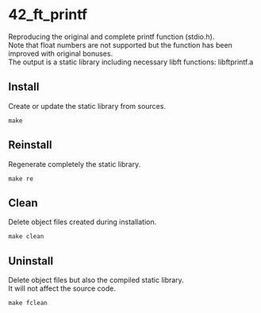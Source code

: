 # 42_ft_printf
Reproducing the original and complete printf function (stdio.h).  
Note that float numbers are not supported but the function has been improved with original bonuses.  
The output is a static library including necessary libft functions: libftprintf.a

## Install
Create or update the static library from sources.

`make`

## Reinstall
Regenerate completely the static library.

`make re`

## Clean
Delete object files created during installation.

`make clean`

## Uninstall
Delete object files but also the compiled static library.  
It will not affect the source code.

`make fclean`
